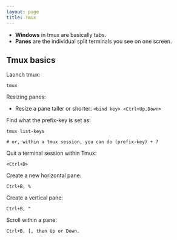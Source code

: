 ```yaml
---
layout: page
title: Tmux
---
```


- **Windows** in tmux are basically tabs.
- **Panes** are the individual split terminals you see on one screen.

## Tmux basics

Launch tmux:

    tmux

Resizing panes:

- Resize a pane taller or shorter: `<bind key> <Ctrl+Up,Down>`

Find what the prefix-key is set as:

    tmux list-keys

    # or, within a tmux session, you can do (prefix-key) + ?

Quit a terminal session within Tmux:

    <Ctrl+D>

Create a new horizontal pane:

    Ctrl+B, %

Create a vertical pane:

    Ctrl+B, "

Scroll within a pane:

    Ctrl+B, [, then Up or Down.
